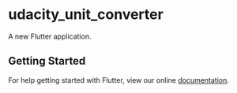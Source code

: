 # udacity_unit_converter

A new Flutter application.

## Getting Started

For help getting started with Flutter, view our online
[documentation](https://flutter.io/).
